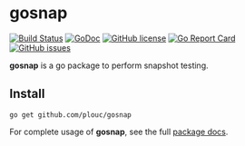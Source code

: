 # gosnap

[![Build Status](https://travis-ci.org/plouc/gosnap.png?branch=master)](https://travis-ci.org/plouc/gosnap)
[![GoDoc](https://godoc.org/github.com/plouc/gosnap?status.svg)](https://godoc.org/github.com/plouc/gosnap)
[![GitHub license](https://img.shields.io/github/license/plouc/gosnap.svg)](https://github.com/plouc/gosnap/blob/master/LICENSE)
[![Go Report Card](https://goreportcard.com/badge/github.com/plouc/gosnap)](https://goreportcard.com/report/github.com/plouc/gosnap)
[![GitHub issues](https://img.shields.io/github/issues/plouc/gosnap.svg)](https://github.com/plouc/gosnap/issues)

**gosnap** is a go package to perform snapshot testing.

## Install

```
go get github.com/plouc/gosnap
```

For complete usage of **gosnap**, see the full [package docs](https://godoc.org/github.com/plouc/gosnap).
